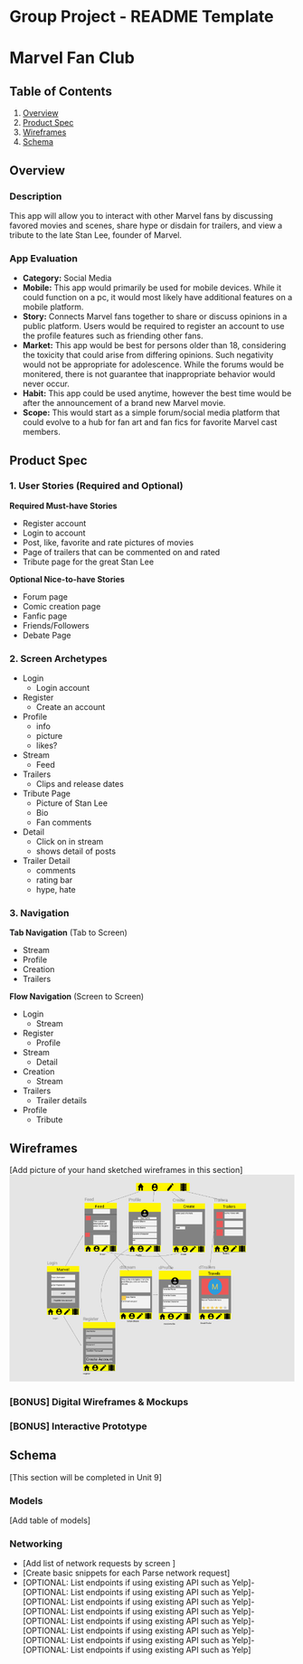 Group Project - README Template
===

# Marvel Fan Club

## Table of Contents
1. [Overview](#Overview)
1. [Product Spec](#Product-Spec)
1. [Wireframes](#Wireframes)
2. [Schema](#Schema)

## Overview
### Description
This app will allow you to interact with other Marvel fans by discussing favored movies and scenes, 
share hype or disdain for trailers, and view a tribute to the late Stan Lee, founder of Marvel.

### App Evaluation
- **Category:** Social Media
- **Mobile:** This app would primarily be used for mobile devices. While it could function on a pc, it would most
likely have additional features on a mobile platform.
- **Story:** Connects Marvel fans together to share or discuss opinions in a public platform.
Users would be required to register an account to use the profile features such as friending other
fans.
- **Market:** This app would be best for persons older than 18, considering the toxicity that could arise from
differing opinions. Such negativity would not be appropriate for adolescence. While the forums would be monitered, there is not guarantee that inappropriate behavior would never occur.
- **Habit:** This app could be used anytime, however the best time would be after the announcement of a brand new Marvel movie.
- **Scope:** This would start as a simple forum/social media platform that could evolve to a hub for fan art and fan fics for
favorite Marvel cast members.

## Product Spec

### 1. User Stories (Required and Optional)

**Required Must-have Stories**

* Register account
* Login to account
* Post, like, favorite and rate pictures of movies
* Page of trailers that can be commented on and rated
* Tribute page for the great Stan Lee

**Optional Nice-to-have Stories**

* Forum page
* Comic creation page
* Fanfic page
* Friends/Followers
* Debate Page

### 2. Screen Archetypes

* Login 
   * Login account
* Register
    * Create an account
* Profile
    * info
    * picture
    * likes?
* Stream
    * Feed
* Trailers
    * Clips and release dates
* Tribute Page
    * Picture of Stan Lee
    * Bio 
    * Fan comments
* Detail
    * Click on in stream
    * shows detail of posts
* Trailer Detail
    * comments
    * rating bar
    * hype, hate


### 3. Navigation

**Tab Navigation** (Tab to Screen)

* Stream
* Profile
* Creation
* Trailers

**Flow Navigation** (Screen to Screen)

* Login
   * Stream
* Register
   * Profile
* Stream
    * Detail
* Creation
    * Stream
* Trailers
    * Trailer details
* Profile
    * Tribute

## Wireframes
[Add picture of your hand sketched wireframes in this section]
<img src="Marvel-Fan-Club.PNG" width=600>

### [BONUS] Digital Wireframes & Mockups

### [BONUS] Interactive Prototype

## Schema 
[This section will be completed in Unit 9]
### Models
[Add table of models]
### Networking
- [Add list of network requests by screen ]
- [Create basic snippets for each Parse network request]
- [OPTIONAL: List endpoints if using existing API such as Yelp]- [OPTIONAL: List endpoints if using existing API such as Yelp]- [OPTIONAL: List endpoints if using existing API such as Yelp]- [OPTIONAL: List endpoints if using existing API such as Yelp]- [OPTIONAL: List endpoints if using existing API such as Yelp]- [OPTIONAL: List endpoints if using existing API such as Yelp]- [OPTIONAL: List endpoints if using existing API such as Yelp]- [OPTIONAL: List endpoints if using existing API such as Yelp]
